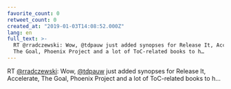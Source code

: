 ```yaml
---
favorite_count: 0
retweet_count: 0
created_at: "2019-01-03T14:08:52.000Z"
lang: en
full_text: >-
  RT @rradczewski: Wow, @tdpauw just added synopses for Release It, Accelerate,
  The Goal, Phoenix Project and a lot of ToC-related books to h…
---
```


RT [@rradczewski](https://twitter.com/rradczewski): Wow,
[@tdpauw](https://twitter.com/tdpauw) just added synopses for Release It,
Accelerate, The Goal, Phoenix Project and a lot of ToC-related books to h…
